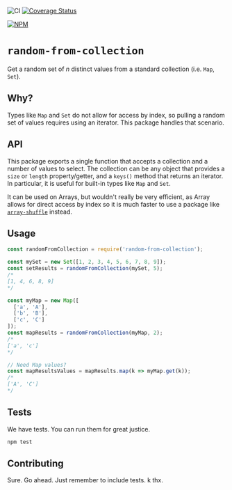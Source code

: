 ![CI](https://github.com/decompil3d/random-from-collection/workflows/CI/badge.svg) [![Coverage Status](https://coveralls.io/repos/github/decompil3d/random-from-collection/badge.svg?branch=master)](https://coveralls.io/github/decompil3d/random-from-collection?branch=master)

[![NPM](https://nodei.co/npm/random-from-collection.png?downloads=true&stars=true)](https://nodei.co/npm/random-from-collection/)

# `random-from-collection`

Get a random set of _n_ distinct values from a standard collection (i.e. `Map`, `Set`).

## Why?

Types like `Map` and `Set` do not allow for access by index, so pulling a random set of values requires using an
iterator. This package handles that scenario.

## API

This package exports a single function that accepts a collection and a number of values to select. The collection can be
any object that provides a `size` or `length` property/getter, and a `keys()` method that returns an iterator. In
particular, it is useful for built-in types like `Map` and `Set`.

It can be used on Arrays, but wouldn't really be very efficient, as Array allows for direct access by index so it is
much faster to use a package like [`array-shuffle`](https://www.npmjs.com/package/array-shuffle) instead.

## Usage

```js
const randomFromCollection = require('random-from-collection');

const mySet = new Set([1, 2, 3, 4, 5, 6, 7, 8, 9]);
const setResults = randomFromCollection(mySet, 5);
/*
[1, 4, 6, 8, 9]
*/

const myMap = new Map([
  ['a', 'A'],
  ['b', 'B'],
  ['c', 'C']
]);
const mapResults = randomFromCollection(myMap, 2);
/*
['a', 'c']
*/

// Need Map values?
const mapResultsValues = mapResults.map(k => myMap.get(k));
/*
['A', 'C']
*/
```

## Tests

We have tests. You can run them for great justice.

```sh
npm test
```

## Contributing

Sure. Go ahead. Just remember to include tests. k thx.
